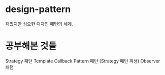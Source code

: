 # design-pattern

재밌지만 심오한 디자인 패턴의 세계.



# 공부해본 것들

Strategy 패턴
Template Callback Pattern 패턴 (Strategy 패턴 파생)
Observer 패턴
